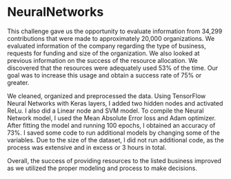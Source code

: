 # NeuralNetworks

This challenge gave us the opportunity to evaluate information from 34,299 contributions that were made to approximately 20,000 organizations. We evaluated information of the company regarding the type of business, requests for funding and size of the organization. We also looked at previous information on the success of the resource allocation. We discovered that the resources were adequately used 53% of the time. Our goal was to increase this usage and obtain a success rate of 75% or greater. <br />

We cleaned, organized and preprocessed the data. Using TensorFlow Neural Networks with Keras layers, I added two hidden nodes and activated ReLu. I also did a Linear node and SVM model. To compile the Neural Network model, I used the Mean Absolute Error loss and Adam optimizer. After fitting the model and running 100 epochs, I obtained an accuracy of 73%. I saved some code to run additional models by changing some of the variables. Due to the size of the dataset, I did not run additional code, as the process was extensive and in excess or 3 hours in total. <br />

Overall, the success of providing resources to the listed business improved as we utilized the proper modeling and process to make decisions.

